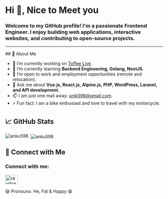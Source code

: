 <h1 align="left">Hi 👋, Nice to Meet you</h1>
<h3 align="left">Welcome to my GitHub profile! I'm a passionate Frontend Engineer. I enjoy building web applications, interactive websites, and contributing to open-source projects.</h3>
<hr/>
## 🌱 About Me

- 🔭 I’m currently working on [Toffee Live](https://toffeelive.com/en).
- 🌱 I’m currently learning **Backend Engineering, Golang, NestJS**.
- 👯 I’m open to work and employment opportunities (remote and relocation).
- 💬 Ask me about **Vue.js, React.js, Alpine.js, PHP, WordPress, Laravel, and API development**.
- 📫 I am just one mail away: [anik598@gmail.com](mailto:anik598@gmail.com).
- ⚡ Fun fact: I am a bike enthusiast and love to travel with my motorcycle.


## 📈 GitHub Stats

<p><img align="left" src="https://github-readme-stats.vercel.app/api/top-langs?username=anku598&show_icons=true&locale=en&layout=compact" alt="anku598" /></p>
<p>&nbsp;<img align="center" src="https://github-readme-stats.vercel.app/api?username=anku598&show_icons=true&locale=en" alt="anku598" /></p>

## 🌟 Connect with Me

<h3 align="left">Connect with me:</h3>
<p align="left">
<a href="https://linkedin.com/in/raydoan" target="blank">
    <img align="center" src="https://raw.githubusercontent.com/rahuldkjain/github-profile-readme-generator/master/src/images/icons/Social/linked-in-alt.svg" alt="raydoan" height="30" width="40" />
</a>
</p>

😄 Pronouns: He, Fat & Happy 😄
